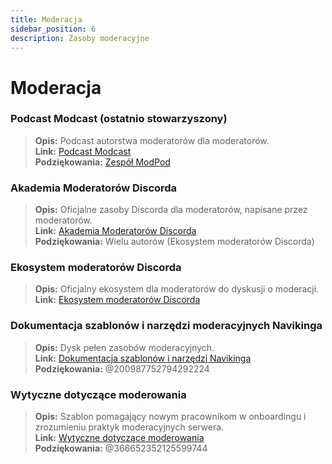 ```yaml
---
title: Moderacja
sidebar_position: 6
description: Zasoby moderacyjne
---
```


# Moderacja

### Podcast Modcast (ostatnio stowarzyszony)
> __Opis:__ Podcast autorstwa moderatorów dla moderatorów.   <br/>
__Link:__ [Podcast Modcast](https://modcast.network/)   <br/>
__Podziękowania:__ [Zespół ModPod](https://modcast.network/meet-the-team/) 

### Akademia Moderatorów Discorda
> __Opis:__ Oficjalne zasoby Discorda dla moderatorów, napisane przez moderatorów.   <br/>
__Link:__ [Akademia Moderatorów Discorda](https://dis.gd/moderation)   <br/>
__Podziękowania:__ Wielu autorów (Ekosystem moderatorów Discorda)

### Ekosystem moderatorów Discorda 
> __Opis:__ Oficjalny ekosystem dla moderatorów do dyskusji o moderacji.   <br/>
__Link:__ [Ekosystem moderatorów Discorda](https://discord.com/blog/announcing-the-discord-moderator-academy-exam)

### Dokumentacja szablonów i narzędzi moderacyjnych Navikinga
> __Opis:__ Dysk pełen zasobów moderacyjnych.   <br/>
__Link:__ [Dokumentacja szablonów i narzędzi Navikinga](https://drive.google.com/drive/folders/1vqdEEBqqCftZgMTkgqK8sKzxtdMANu4U)   <br/>
__Podziękowania:__ @200987752794292224

### Wytyczne dotyczące moderowania
> __Opis:__ Szablon pomagający nowym pracownikom w onboardingu i zrozumieniu praktyk moderacyjnych serwera.   <br/>
__Link:__ [Wytyczne dotyczące moderowania](https://staff-guidelines.super.site/)   <br/>
__Podziękowania:__ @366652352125599744
